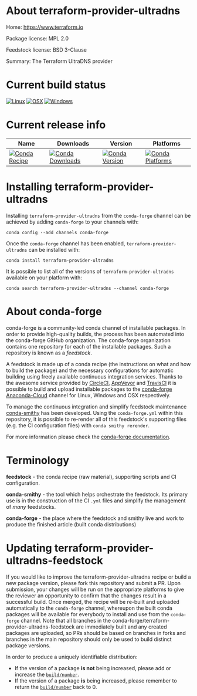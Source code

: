 About terraform-provider-ultradns
=================================

Home: https://www.terraform.io

Package license: MPL 2.0

Feedstock license: BSD 3-Clause

Summary: The Terraform UltraDNS provider



Current build status
====================

[![Linux](https://img.shields.io/circleci/project/github/conda-forge/terraform-provider-ultradns-feedstock/master.svg?label=Linux)](https://circleci.com/gh/conda-forge/terraform-provider-ultradns-feedstock)
[![OSX](https://img.shields.io/travis/conda-forge/terraform-provider-ultradns-feedstock/master.svg?label=macOS)](https://travis-ci.org/conda-forge/terraform-provider-ultradns-feedstock)
[![Windows](https://img.shields.io/appveyor/ci/conda-forge/terraform-provider-ultradns-feedstock/master.svg?label=Windows)](https://ci.appveyor.com/project/conda-forge/terraform-provider-ultradns-feedstock/branch/master)

Current release info
====================

| Name | Downloads | Version | Platforms |
| --- | --- | --- | --- |
| [![Conda Recipe](https://img.shields.io/badge/recipe-terraform--provider--ultradns-green.svg)](https://anaconda.org/conda-forge/terraform-provider-ultradns) | [![Conda Downloads](https://img.shields.io/conda/dn/conda-forge/terraform-provider-ultradns.svg)](https://anaconda.org/conda-forge/terraform-provider-ultradns) | [![Conda Version](https://img.shields.io/conda/vn/conda-forge/terraform-provider-ultradns.svg)](https://anaconda.org/conda-forge/terraform-provider-ultradns) | [![Conda Platforms](https://img.shields.io/conda/pn/conda-forge/terraform-provider-ultradns.svg)](https://anaconda.org/conda-forge/terraform-provider-ultradns) |

Installing terraform-provider-ultradns
======================================

Installing `terraform-provider-ultradns` from the `conda-forge` channel can be achieved by adding `conda-forge` to your channels with:

```
conda config --add channels conda-forge
```

Once the `conda-forge` channel has been enabled, `terraform-provider-ultradns` can be installed with:

```
conda install terraform-provider-ultradns
```

It is possible to list all of the versions of `terraform-provider-ultradns` available on your platform with:

```
conda search terraform-provider-ultradns --channel conda-forge
```


About conda-forge
=================

conda-forge is a community-led conda channel of installable packages.
In order to provide high-quality builds, the process has been automated into the
conda-forge GitHub organization. The conda-forge organization contains one repository
for each of the installable packages. Such a repository is known as a *feedstock*.

A feedstock is made up of a conda recipe (the instructions on what and how to build
the package) and the necessary configurations for automatic building using freely
available continuous integration services. Thanks to the awesome service provided by
[CircleCI](https://circleci.com/), [AppVeyor](https://www.appveyor.com/)
and [TravisCI](https://travis-ci.org/) it is possible to build and upload installable
packages to the [conda-forge](https://anaconda.org/conda-forge)
[Anaconda-Cloud](https://anaconda.org/) channel for Linux, Windows and OSX respectively.

To manage the continuous integration and simplify feedstock maintenance
[conda-smithy](https://github.com/conda-forge/conda-smithy) has been developed.
Using the ``conda-forge.yml`` within this repository, it is possible to re-render all of
this feedstock's supporting files (e.g. the CI configuration files) with ``conda smithy rerender``.

For more information please check the [conda-forge documentation](https://conda-forge.org/docs/).

Terminology
===========

**feedstock** - the conda recipe (raw material), supporting scripts and CI configuration.

**conda-smithy** - the tool which helps orchestrate the feedstock.
                   Its primary use is in the construction of the CI ``.yml`` files
                   and simplify the management of *many* feedstocks.

**conda-forge** - the place where the feedstock and smithy live and work to
                  produce the finished article (built conda distributions)


Updating terraform-provider-ultradns-feedstock
==============================================

If you would like to improve the terraform-provider-ultradns recipe or build a new
package version, please fork this repository and submit a PR. Upon submission,
your changes will be run on the appropriate platforms to give the reviewer an
opportunity to confirm that the changes result in a successful build. Once
merged, the recipe will be re-built and uploaded automatically to the
`conda-forge` channel, whereupon the built conda packages will be available for
everybody to install and use from the `conda-forge` channel.
Note that all branches in the conda-forge/terraform-provider-ultradns-feedstock are
immediately built and any created packages are uploaded, so PRs should be based
on branches in forks and branches in the main repository should only be used to
build distinct package versions.

In order to produce a uniquely identifiable distribution:
 * If the version of a package **is not** being increased, please add or increase
   the [``build/number``](https://conda.io/docs/user-guide/tasks/build-packages/define-metadata.html#build-number-and-string).
 * If the version of a package **is** being increased, please remember to return
   the [``build/number``](https://conda.io/docs/user-guide/tasks/build-packages/define-metadata.html#build-number-and-string)
   back to 0.
